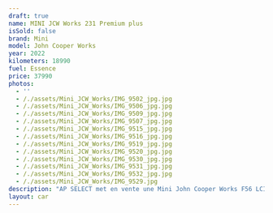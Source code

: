```yaml
---
draft: true
name: MINI JCW Works 231 Premium plus
isSold: false
brand: Mini
model: John Cooper Works
year: 2022
kilometers: 18990
fuel: Essence
price: 37990
photos:
  - ''
  - /./assets/Mini_JCW_Works/IMG_9502_jpg.jpg
  - /./assets/Mini_JCW_Works/IMG_9506_jpg.jpg
  - /./assets/Mini_JCW_Works/IMG_9509_jpg.jpg
  - /./assets/Mini_JCW_Works/IMG_9507_jpg.jpg
  - /./assets/Mini_JCW_Works/IMG_9515_jpg.jpg
  - /./assets/Mini_JCW_Works/IMG_9516_jpg.jpg
  - /./assets/Mini_JCW_Works/IMG_9519_jpg.jpg
  - /./assets/Mini_JCW_Works/IMG_9520_jpg.jpg
  - /./assets/Mini_JCW_Works/IMG_9530_jpg.jpg
  - /./assets/Mini_JCW_Works/IMG_9531_jpg.jpg
  - /./assets/Mini_JCW_Works/IMG_9532_jpg.jpg
  - /./assets/Mini_JCW_Works/IMG_9529.jpg
description: "AP SELECT met en vente une Mini John Cooper Works F56 LCI 231ch édition premium plus.\n\nModèle du 12/2022 avec 18900km.\n\nCouleur Britisch Racing Green métal, intérieur Dinamica Cuir Carbon noir\n\nVéhicule origine française \U0001F1EB\U0001F1F7 de première main.\n\nLe véhicule est possède un historique Mini limpide.\n\nVéhicule vendu une extension de garantie Mini jusqu’en 2027 ou 200 000km.\n\nÉquipements et options :\n- John Cooper Works\n- Boîte Automatique BVA8\n- Mini Live Cockpit Navigation Pro\n- Châssis JCW\n- Sièges baquets JWC\n- Suspensions SELECTDRIVE\n- Sélecteur de mode de conduite - (3 modes) ECO PRO, Comfort, Sport\n- Système Hifi Harman Kardon\n- Caméra de recul\n- Volant chauffant\n- Pack éclairage intérieur\n- Keyless accès et démarrage confort\n- Affichage tête haute HUD\n- Intérieur Cuir entendu complet\n- Jantes 18 pouces Course spoke bi-ton\n- Pack Alu intérieur\n- Phares adaptive Bi Led\n- Pack Edition premium plus\n- Controle automatique des feux de route\n- Parc distance contrôle PDC avant et arrière\n- Interface Bluetooth avec fonction streaming audio\n- Connected Drive\n- Connexion Ipod et USB\n- Volant sport multifonctions\n- Affichage multifonctions plus\n- Climatisation\n- Éclairage et essuie-glaces automatique\n- Rétroviseurs int / ext Electrochrome\n- Éclairage d ambiance\n\nDisponible et visible sur RDV pour acheteur sérieux.\n\nPossibilité d'une garantie 3, 6 ou 12 mois en supplément.\n\nRéalisation des démarches d'immatriculation.\n\nAP SELECT c'est des solutions de courtage et conciergerie sur mesure pour profiter librement de sa passion et de son patrimoine.\n\nPrenez le volant, AP SELECT s'occupe du reste."
layout: car
---
```


